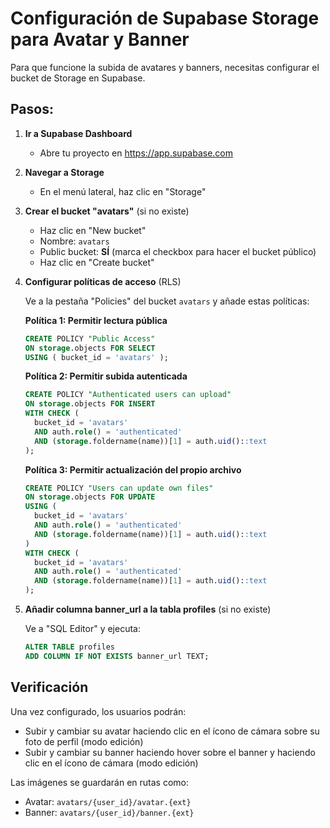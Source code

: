 # Configuración de Supabase Storage para Avatar y Banner

Para que funcione la subida de avatares y banners, necesitas configurar el bucket de Storage en Supabase.

## Pasos:

1. **Ir a Supabase Dashboard**
   - Abre tu proyecto en https://app.supabase.com

2. **Navegar a Storage**
   - En el menú lateral, haz clic en "Storage"

3. **Crear el bucket "avatars"** (si no existe)
   - Haz clic en "New bucket"
   - Nombre: `avatars`
   - Public bucket: **SÍ** (marca el checkbox para hacer el bucket público)
   - Haz clic en "Create bucket"

4. **Configurar políticas de acceso** (RLS)
   
   Ve a la pestaña "Policies" del bucket `avatars` y añade estas políticas:

   **Política 1: Permitir lectura pública**
   ```sql
   CREATE POLICY "Public Access"
   ON storage.objects FOR SELECT
   USING ( bucket_id = 'avatars' );
   ```

   **Política 2: Permitir subida autenticada**
   ```sql
   CREATE POLICY "Authenticated users can upload"
   ON storage.objects FOR INSERT
   WITH CHECK (
     bucket_id = 'avatars' 
     AND auth.role() = 'authenticated'
     AND (storage.foldername(name))[1] = auth.uid()::text
   );
   ```

   **Política 3: Permitir actualización del propio archivo**
   ```sql
   CREATE POLICY "Users can update own files"
   ON storage.objects FOR UPDATE
   USING (
     bucket_id = 'avatars' 
     AND auth.role() = 'authenticated'
     AND (storage.foldername(name))[1] = auth.uid()::text
   )
   WITH CHECK (
     bucket_id = 'avatars' 
     AND auth.role() = 'authenticated'
     AND (storage.foldername(name))[1] = auth.uid()::text
   );
   ```

5. **Añadir columna banner_url a la tabla profiles** (si no existe)
   
   Ve a "SQL Editor" y ejecuta:
   ```sql
   ALTER TABLE profiles 
   ADD COLUMN IF NOT EXISTS banner_url TEXT;
   ```

## Verificación

Una vez configurado, los usuarios podrán:
- Subir y cambiar su avatar haciendo clic en el ícono de cámara sobre su foto de perfil (modo edición)
- Subir y cambiar su banner haciendo hover sobre el banner y haciendo clic en el ícono de cámara (modo edición)

Las imágenes se guardarán en rutas como:
- Avatar: `avatars/{user_id}/avatar.{ext}`
- Banner: `avatars/{user_id}/banner.{ext}`
